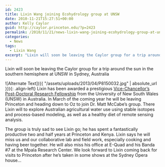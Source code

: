 ```yaml
---
id: 2423
title: Lixin Wang joining Ecohydrology group at UNSW
date: 2010-11-21T15:27:51+00:00
author: Kelly Caylor
guid: http://caylor.princeton.edu/?p=2423
permalink: /2010/11/21/news-lixin-wang-joining-ecohydrology-group-at-unsw/
categories:
  - News
tags:
  - Lixin Wang
excerpt: "Lixin will soon be leaving the Caylor group for a trip around the sun in the southern hemisphere at UNSW in Sydney, Australia"
---
```

Lixin will soon be leaving the Caylor group for a trip around the sun in the southern hemisphere at UNSW in Sydney, Australia

<!--more-->

![Alternate Text]({{ "/assets/uploads/2013/04/P8150032.jpg" | absolute_url }}){: .align-left} Lixin has been awarded a prestigious [Vice-Chancellor&#8217;s Post-Doctoral Research Fellowship](http://www.gmo.unsw.edu.au/ApplyingForFunds/InternalSchemes/VCPostdoc2008.html) from the University of New South Wales (UNSW) in Australia. In March of the coming year he will be leaving Princeton and heading down to Oz to join Dr. Matt McCabe’s group. There Lixin will to explore Australian agricultural water use using stable isotopes and process-based modeling, as well as a healthy diet of remote sensing analysis. 

The group is truly sad to see Lixin go; he has spent a fantastically productive two and half years at Princeton and Kenya. Lixin says he will miss us and our collaborative lab and field work, especially cooking and having beer together. He will also miss his office at E-Quad and his Banda #7 at the Mpala Research Center. We look forward to Lixin coming back for visits to Princeton after he’s taken in some shows at the Sydney Opera house&#8230;
